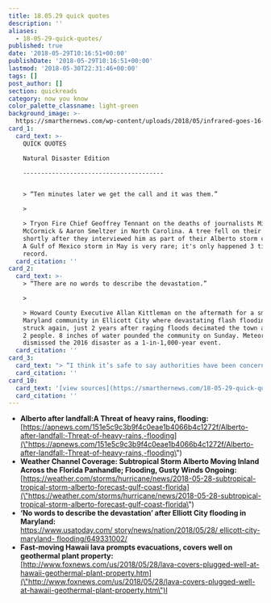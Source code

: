 ```yaml
---
title: 18.05.29 quick quotes
description: ''
aliases:
  - 18-05-29-quick-quotes/
published: true
date: '2018-05-29T10:16:51+00:00'
publishDate: '2018-05-29T10:16:51+00:00'
lastmod: '2018-05-30T22:31:46+00:00'
tags: []
post_author: []
section: quickreads
category: now you know
color_palette_classname: light-green
background_image: >-
  https://smarthernews.com/wp-content/uploads/2018/05/infrared-goes-16-harvey.png
card_1:
  card_text: >-
    QUICK QUOTES  

    Natural Disaster Edition

    ---------------------------------------


    > “Ten minutes later we get the call and it was them.”

    > 

    > Tryon Fire Chief Geoffrey Tennant on the deaths of journalists Mike
    McCormick & Aaron Smeltzer in North Carolina. A tree fell on their vehicle
    shortly after they interviewed him as part of their Alberto storm coverage.
    A Gulf of Mexico storm in May is very rare; it's only happened 3 times on
    record.
  card_citation: ''
card_2:
  card_text: >-
    > “There are no words to describe the devastation.”

    > 

    > Howard County Executive Allan Kittleman on the aftermath for a small
    Maryland community in Ellicott City where devastating flash flooding has
    struck again, just 2 years after raging floods decimated the town and killed
    2 people. 8 inches of water pounded the community on Sunday. Meteorologists
    dismissed the 2016 disaster as a 1-in-1,000-year event.
  card_citation: ''
card_3:
  card_text: "> “I think it’s safe to say authorities have been concerned about the flow of lava onto the plant property since the eruption started.”\n> \n> David Mace, FEMA spokesman as lava from Hawaiia\x19s Kilauea volcano covered one of the wells at the island's geothermal power plant, prompting fears of a toxic gas leak. Authorities urge residents to evacuate the area due to fast-moving flows."
  card_citation: ''
card_10:
  card_text: '[view sources](https://smarthernews.com/18-05-29-quick-quotes/)'
  card_citation: ''
---
```

*   **Alberto after landfall:A Threat of heavy rains, flooding:**  
    [https://apnews.com/151e5c9c3b9f4c0eae1b4066b4c1272f/Alberto-after-landfall:-Threat-of-heavy-rains,-flooding](\"https://apnews.com/151e5c9c3b9f4c0eae1b4066b4c1272f/Alberto-after-landfall:-Threat-of-heavy-rains,-flooding\")
*   **Weather Channel Coverage: Subtropical Storm Alberto Moving Inland Across the Florida Panhandle; Flooding, Gusty Winds Ongoing:**  
    [https://weather.com/storms/hurricane/news/2018-05-28-subtropical-tropical-storm-alberto-forecast-gulf-coast-florida](\"https://weather.com/storms/hurricane/news/2018-05-28-subtropical-tropical-storm-alberto-forecast-gulf-coast-florida\")
*   **‘No words to describe the devastation’ after Elliott City flooding in Maryland:**  
    [https://www.usatoday.com/ story/news/nation/2018/05/28/ ellicott-city-maryland- flooding/649331002/](\"https://www.usatoday.com/)
*   **Fast-moving Hawaii lava prompts evacuations, covers well on geothermal plant property:**  
    [http://www.foxnews.com/us/2018/05/28/lava-covers-plugged-well-at-hawaii-geothermal-plant-property.htm](\"http://www.foxnews.com/us/2018/05/28/lava-covers-plugged-well-at-hawaii-geothermal-plant-property.htm\")l